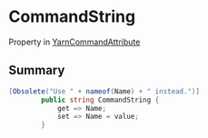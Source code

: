 # CommandString

Property in [YarnCommandAttribute](/api/csharp/yarn.unity.yarncommandattribute.md)

## Summary



```csharp
[Obsolete("Use " + nameof(Name) + " instead.")]
        public string CommandString {
            get => Name;
            set => Name = value;
        }
```

